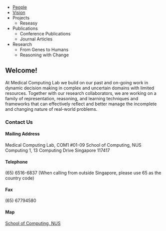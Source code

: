 - [People](people.md)
- [Vision](vision.md)
- Projects
  - Reseasy
- Publications
  - Conference Publications
  - Journal Articles
- Research
  - From Genes to Humans
  - Reasoning with Change
  
## Welcome!
At Medical Computing Lab we build on our past and on-going work in dynamic decision making in complex and uncertain domains with limited resources. Together with our research collaborators, we are working on a family of representation, reasoning, and learning techniques and frameworks that can effectively reflect and better manage the incomplete and changing nature of real-world problems.

### Contact Us
#### Mailing Address
Medical Computing Lab, COM1 #01-09
School of Computing, NUS
Computing 1, 13 Computing Drive
Singapore 117417

#### Telephone
(65) 6516-6837 (When calling from outside Singapore, please use 65 as the country code)

#### Fax
(65) 67794580

#### Map
[School of Computing, NUS](https://www.google.com/maps/place/School+of+Computing/@1.2940812,103.7722599,17z/data=!3m1!4b1!4m5!3m4!1s0x31da1af8c1ea1917:0xe4eaa27565152bcf!8m2!3d1.2940812!4d103.7744486)
